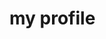 <html>
<body>
    <h1> my profile</h1>
  <!--  <p> NZ Student learning trying to learn computer science and programming</p> -->
</body>
</html>

<!--[![spotify-github-profile](https://spotify-github-profile.vercel.app/api/view?uid=xyeng2f79a42skdqpzy8yt6bo&cover_image=true)](https://github.com/kittinan/spotify-github-profile)
